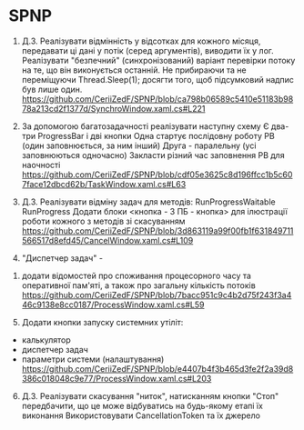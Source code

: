 # SPNP
1. Д.З. Реалізувати відмінність у відсотках для кожного місяця,
передавати ці дані у потік (серед аргументів), виводити їх у лог.
Реалізувати "безпечний" (синхронізований) варіант
перевірки потоку на те, що він виконується останній.
Не прибираючи та не переміщуючи Thread.Sleep(1); 
досягти того, щоб підсумковий
надпис був лише один.
https://github.com/CeriiZedF/SPNP/blob/ca798b06589c5410e51183b9878a213cd2f1377d/SynchroWindow.xaml.cs#L221

2. За допомогою багатозадачності реалізувати наступну схему
Є два-три ProgressBar і дві кнопки
Одна стартує послідовну роботу РВ (один заповнюється, за ним інший)
Друга - паралельну (усі заповнюються одночасно)
Закласти різний час заповнення РВ для наочності
https://github.com/CeriiZedF/SPNP/blob/cdf05e3625c8d196ffcc1b5c607face12dbcd62b/TaskWindow.xaml.cs#L63

3. Д.З. Реалізувати відміну задач для методів:
RunProgressWaitable
RunProgress
Додати блоки <кнопка - 3 ПБ - кнопка>
для ілюстрації роботи кожного з методів зі скасуванням
https://github.com/CeriiZedF/SPNP/blob/3d863119a99f00fb1f631849711566517d8efd45/CancelWindow.xaml.cs#L109

4. "Диспетчер задач" -
1) додати відомостей про споживання процесорного часу та оперативної пам'яті, а також про загальну кількість потоків
https://github.com/CeriiZedF/SPNP/blob/7bacc951c9c4b2d75f243f3a446c9138e8cc0187/ProcessWindow.xaml.cs#L59

5. Додати кнопки запуску системних утіліт:
- калькулятор
- диспетчер задач
- параметри системи (налаштування)
https://github.com/CeriiZedF/SPNP/blob/e4407b4f3b465d3fe2f2a39d8386c018048c9e77/ProcessWindow.xaml.cs#L203

6.  Д.З. Реалізувати скасування "ниток", натисканням кнопки "Стоп"
передбачити, що це може відбуватись на будь-якому етапі їх виконання
Використовувати CancellationToken та їх джерело
